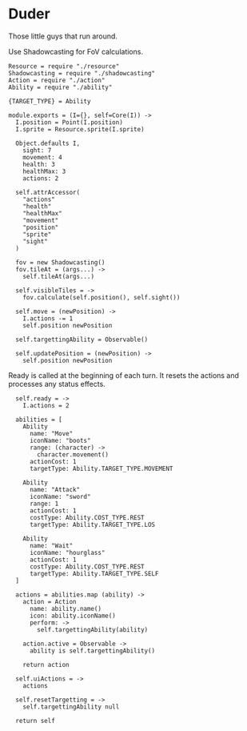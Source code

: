 Duder
=====

Those little guys that run around.

Use Shadowcasting for FoV calculations.

    Resource = require "./resource"
    Shadowcasting = require "./shadowcasting"
    Action = require "./action"
    Ability = require "./ability"

    {TARGET_TYPE} = Ability

    module.exports = (I={}, self=Core(I)) ->
      I.position = Point(I.position)
      I.sprite = Resource.sprite(I.sprite)

      Object.defaults I,
        sight: 7
        movement: 4
        health: 3
        healthMax: 3
        actions: 2

      self.attrAccessor(
        "actions"
        "health"
        "healthMax"
        "movement"
        "position"
        "sprite"
        "sight"
      )

      fov = new Shadowcasting()
      fov.tileAt = (args...) ->
        self.tileAt(args...)

      self.visibleTiles = ->
        fov.calculate(self.position(), self.sight())

      self.move = (newPosition) ->
        I.actions -= 1
        self.position newPosition

      self.targettingAbility = Observable()

      self.updatePosition = (newPosition) ->
        self.position newPosition

Ready is called at the beginning of each turn. It resets the actions and processes
any status effects.

      self.ready = ->
        I.actions = 2

      abilities = [
        Ability
          name: "Move"
          iconName: "boots"
          range: (character) ->
            character.movement()
          actionCost: 1
          targetType: Ability.TARGET_TYPE.MOVEMENT

        Ability
          name: "Attack"
          iconName: "sword"
          range: 1
          actionCost: 1
          costType: Ability.COST_TYPE.REST
          targetType: Ability.TARGET_TYPE.LOS

        Ability
          name: "Wait"
          iconName: "hourglass"
          actionCost: 1
          costType: Ability.COST_TYPE.REST
          targetType: Ability.TARGET_TYPE.SELF
      ]

      actions = abilities.map (ability) ->
        action = Action
          name: ability.name()
          icon: ability.iconName()
          perform: ->
            self.targettingAbility(ability)

        action.active = Observable ->
          ability is self.targettingAbility()

        return action

      self.uiActions = ->
        actions

      self.resetTargetting = ->
        self.targettingAbility null

      return self
